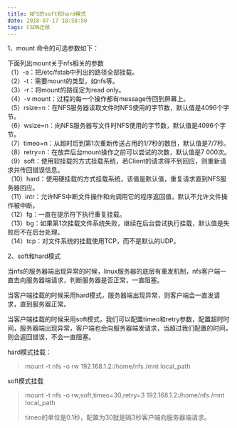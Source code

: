 ```yaml
---
title: NFS的soft和hard模式
date: 2018-07-17 10:58:50
tags: CSDN迁移
---
```

  1、mount 命令的可选参数如下：

 下面列出mount关于nfs相关的参数  
 （1）-a：把/etc/fstab中列出的路径全部挂载。  
 （2）-t：需要mount的类型，如nfs等。  
 （3）-r：将mount的路径定为read only。  
 （4）-v mount：过程的每一个操作都有message传回到屏幕上。  
 （5）rsize=n：在NFS服务器读取文件时NFS使用的字节数，默认值是4096个字节。  
 （6）wsize=n：向NFS服务器写文件时NFS使用的字节数，默认值是4096个字节。  
 （7）timeo=n：从超时后到第1次重新传送占用的1/7秒的数目，默认值是7/7秒。  
 （8）retry=n：在放弃后台mount操作之前可以尝试的次数，默认值是7 000次。  
 （9）soft：使用软挂载的方式挂载系统，若Client的请求得不到回应，则重新请求并传回错误信息。  
 （10）hard：使用硬挂载的方式挂载系统，该值是默认值，重复请求直到NFS服务器回应。  
 （11）intr：允许NFS中断文件操作和向调用它的程序返回值，默认不允许文件操作被中断。  
 （12）fg：一直在提示符下执行重复挂载。  
 （13）bg：如果第1次挂载文件系统失败，继续在后台尝试执行挂载，默认值是失败后不在后台处理。  
 （14）tcp：对文件系统的挂载使用TCP，而不是默认的UDP。

 2、soft和hard模式

 当nfs的服务器端出现异常的时候，linux服务器的底层有重发机制，nfs客户端一直去向服务器端请求，判断服务器是否正常，一直阻塞。

 当客户端挂载的时候采用hard模式，服务器端出现异常，则客户端会一直发请求，直到服务器正常。

 当客户端挂载的时候采用soft模式，我们可以配置timeo和retry参数，配置超时时间，服务器端出现异常，客户端也会向服务器端发请求，当超过我们配置的时间，则会返回错误，不会一直阻塞。

 hard模式挂载：

 
> mount -t nfs -o rw 192.168.1.2:/home/nfs /mnt local_path 
> 
>  
 soft模式挂载

 
> mount -t nfs -o rw,soft,timeo=30,retry=3 192.168.1.2:/home/nfs /mnt local_path 
> 
>  timeo的单位是0.1秒，配置为30就是隔3秒客户端向服务器端请求。
> 
>  
   
 